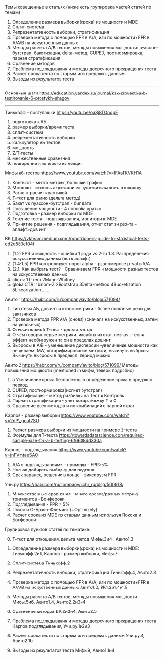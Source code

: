 Темы освещенные в статьях (ниже есть групировка частей статей по темам)

1. Определение размера выборки(срока) из мощности и MDE
2. Сплит-система
3. Репрезентативность выборки, стратификация
4. Проверка метода с помощью FPR в A/A, или по мощности+FPR в A/A/B на искуственных данных
5. Методы расчета А/B тестов, методы повышения мощности:
пуассон-бутстрап, бакетизация, delta-метод, CUPED, постнормировка, парная стратификация
6. Сравнение методов
7. Проблема подглядывания и методы досрочного прекращения теста
8. Расчет срока теста по старым или предэксп. данным
9. Выводы из результатов теста

_________
Основные шаги
https://education.yandex.ru/journal/kak-provesti-a-b-testirovanie-6-prostykh-shagov
____
Тинькофф - поступашки
https://youtu.be/oa8j8TOndpE

1. подготовка к АБ
2. размер выборки/время теста
3. сплит-система
4. репрезентативность выборки
5. калькулятор АБ тестов
6. мощность
7. Z/Т-тесты
8. множественные сравнения
9. повторение ключевого из лекции

Мифы аб-тестов
https://www.youtube.com/watch?v=IFAaTKVKH1A

1. Контекст - много метрик, большой трафик
2. Метрики - степень агрегации vs чувствительность к покрасу
3. Ратио > расчет квантилей
4. Т-тест для ратио (дельта метод)
5. Бакет vs пуассон-бутстрап - биг дата
6. Повышение мощности - 4 способа кратко
7. Подготовка - размер выборки по MDE
8. Течение теста - подглядывания, мониторинг MDE
9. Принятие решения - подглядывания, отчет стат зн рез-та - аплифт>дов инт
   
ВК
https://vkteam.medium.com/practitioners-guide-to-statistical-tests-ed2d580ef04f
1. (1.2) FPR и мощность - ошибки 1 рода vs 2-го 1.3. Распределения искусственных данных (есть аплифт)
1. (1.4-1.5) FPR контролирует порог alpha - равномерное p-val в A/A
2. (2.1) Как выбрать тест? - Сравниваем FPR и мощности разных тестов на искусственных данных
2. clicks: 1Т-тест 2Mann-Whitney
3. globalCTR: 1binom-Z 2Bootstrap 3Delta-method 4Bucketization 5Linearization ......

Авито 1
https://habr.com/ru/company/avito/blog/571094/
1. Гипотезы АБ,
дов.инт и относ.метрики - более понятные резы для заказчиков
2. Проверка метода FPR A/A (снова)
(сначала на искусственных, затем на реальных)
3. Относительный T-тест - дельта метод
4. О чём говорят серые метрики.
инсайты из стат. незнач. - если эффект необнаружен то он в пределах дов.инт.
5. Выбросы в A/B - уменьшение дисперсии -увеличение мощности
как не делаем:
MW, логарифмирование метрики, выкинуть выбросы
Выкинуть выбросы в предэксп. период можно

Авито 2
https://habr.com/ru/company/avito/blog/571096/
Методы повышения мощности (mentioned in мифы, теперь подробно)

1. a Увеличение срока бесполезно, b определение срока в предэксп. период
2. CUPED, постнормировка(исп-ет бутстрап)
3. Стратификация - метод разбивки на Тест и Контроль
4. Парная стратификация - учет ковар. между Т и С
5. Сравнение всех методов и их комбинаций с парной страт.
   
Карпов - размер выборки
https://www.youtube.com/watch?v=2nP\_gcut7SU
1. Расчет размера выборки из мощности на примере Z-теста
2. Формулы для Т-теста
https://towardsdatascience.com/required-sample-size-for-a-b-testing-6f6608dd330a

Карпов - подглядывания
https://www.youtube.com/watch?v=jnFVmtaeSA0
1. А/А с подглядываниями - примеры - FPR>5%
2. Нельзя добирать выборку для подгона
3. Срок заранее, решение в конце - фиксируем FPR

Учи.ру
https://habr.com/ru/company/uchi_ru/blog/500918/
1. Множественные сравнения - много срезов/разных метрик/тритментов - Бонферони
2. Подглядывания - FPR > 5%
3. Покок и О-Браян-Флеминг (+Optimizely)
4. Расчет срока из MDE по старым данным используя Покока и Бонферони


Групировка пунктов статей по тематике:

0. Т-тест для отношения, дельта метод
Мифы.3и4 , Авито1.3


1. Определение размера выборки(срока) из мощности и MDE:
Тинькофф.2и6, Карпов - размер выборки, Мифы.7

2. Сплит-система
Тинькофф.2

3. Репрезентативность выборки, стратификация
Тинькофф.4, Авито2.3

4. Проверка метода с помощью FPR в A/A, или по мощности+FPR в A/A/B на искуственных данных:
Авито1.2, ВК1.2и1.4и1.5

5. Методы расчета А/B тестов, методы повышения мощности
Мифы.5и6, Авито1.4, Авито2.2и3и4

6. Сравнение методов
ВК.2и3и4, Авито2.5

7. Проблема подглядывания и методы досрочного прекращения теста
Карпов подглядывания, Учи.ру.1и2и3


8. Расчет срока теста по старым или предэксп. данным
Учи.ру.4, Авито2.1b


9. Выводы из результатов теста
Мифы9, Авито1.1и4
